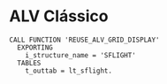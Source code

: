 # ALV Clássico

```abap
CALL FUNCTION 'REUSE_ALV_GRID_DISPLAY'
  EXPORTING
    i_structure_name = 'SFLIGHT'
  TABLES
    t_outtab = lt_sflight.
```
